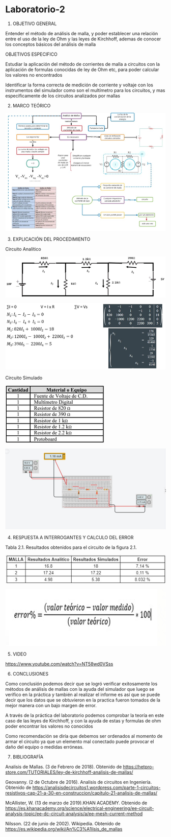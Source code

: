 # Laboratorio-2

1. OBJETIVO GENERAL 

Entender el método de análisis de malla, y poder establecer una relación entre el uso de la ley de Ohm y las leyes de Kirchhoff, ademas de conocer los conceptos básicos del análisis de malla

   OBJETIVOS ESPECIFICO 
   
Estudiar la aplicación del método de corrientes de malla a circuitos con la aplicación de formulas conocidas de ley de Ohm etc, para poder calcular los valores no encontrados 
 
Identificar la forma correcta de medición de corriente y voltaje con los instrumentos del simulador como son el multímetro para los circuitos,  y mas especificamente de los circuitos analizados por mallas

2. MARCO TEÓRICO


![](Img/Materia.jpeg)

3. EXPLICACIÓN DEL PROCEDIMIENTO

Circuito Analítico

![](Img/CircuitoA.jpeg)

![](Img/Proceso1.jpeg)

Circuito Simulado

![](Img/Materiales.jpeg)

![](Img/CircuitoSa.jpeg)


4. RESPUESTA A INTERROGANTES Y CALCULO DEL ERROR

Tabla 2.1. Resultados obtenidos para el circuito de la figura 2.1.
 
 ![](Img/Tabla.jpeg)
 
 ![](Img/formula.error1.jpeg) 

5. VIDEO

https://www.youtube.com/watch?v=NT58wd0VSss 

6. CONCLUSIONES

Como conclusión podemos decir que se logró verificar exitosamente los métodos de análisis de mallas con la ayuda del simulador que luego se verifico en la práctica y también al realizar el informe es así que se puede decir que los datos que se obtuvieron en la practica fueron tomados de la mejor manera con un bajo margen de error.


A través de la práctica del laboratorio podemos comprobar la teoría en este caso de las leyes de Kirchhoff, y con la ayuda de estas y formulas de ohm poder encontrar los valores no conocidos 


Como recomendación se diría que debemos ser ordenados al momento de armar el circuito ya que un elemento mal conectado puede provocar el daño del equipo o medidas erróneas.



7. BIBLIOGRAFÍA

Analisis de Mallas. (3 de Febrero de 2018). Obtenido de https://hetpro-store.com/TUTORIALES/ley-de-kirchhoff-analisis-de-mallas/

Geovanny. (2 de Octubre de 2016). Analisis de circuitos en Ingeniería. Obtenido de https://analisisdecircuitos1.wordpress.com/parte-1-circuitos-resistivos-cap-21-a-30-en-construccion/capitulo-21-analisis-de-mallas/

McAllister, W. (13 de marzo de 2019).KHAN ACADEMY. Obtenido de https://es.khanacademy.org/science/electrical-engineering/ee-circuit-analysis-topic/ee-dc-circuit-analysis/a/ee-mesh-current-method

Nilsson. (22 de junio de 2002). Wikipedia. Obtenido de https://es.wikipedia.org/wiki/An%C3%A1lisis_de_mallas


